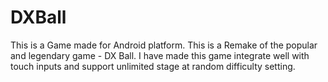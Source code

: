 # DXBall
This is a Game made for Android platform. This is a Remake of the popular and legendary game - DX Ball. I have made this game integrate well with touch inputs and support unlimited stage at random difficulty setting.
